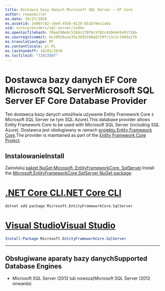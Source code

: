 ```yaml
---
title: Dostawca bazy danych Microsoft SQL Server — EF Core
author: rowanmiller
ms.date: 10/27/2016
ms.assetid: 2e007c82-c6e4-45bb-8129-851b79ec1a0a
uid: core/providers/sql-server/index
ms.openlocfilehash: f0aa290e8c5166c278f8c9782c4304de5e91f26b
ms.sourcegitcommit: 6c28926a1e35e392b198a8729fc13c1c1968a27b
ms.translationtype: MT
ms.contentlocale: pl-PL
ms.lasthandoff: 10/02/2019
ms.locfileid: "71813507"
---
```

# <a name="microsoft-sql-server-ef-core-database-provider"></a><span data-ttu-id="5154c-102">Dostawca bazy danych EF Core Microsoft SQL Server</span><span class="sxs-lookup"><span data-stu-id="5154c-102">Microsoft SQL Server EF Core Database Provider</span></span>

<span data-ttu-id="5154c-103">Ten dostawca bazy danych umożliwia używanie Entity Framework Core z Microsoft SQL Server (w tym SQL Azure).</span><span class="sxs-lookup"><span data-stu-id="5154c-103">This database provider allows Entity Framework Core to be used with Microsoft SQL Server (including SQL Azure).</span></span> <span data-ttu-id="5154c-104">Dostawca jest obsługiwany w ramach [projektu Entity Framework Core](https://github.com/aspnet/EntityFrameworkCore).</span><span class="sxs-lookup"><span data-stu-id="5154c-104">The provider is maintained as part of the [Entity Framework Core Project](https://github.com/aspnet/EntityFrameworkCore).</span></span>

## <a name="install"></a><span data-ttu-id="5154c-105">Instalowanie</span><span class="sxs-lookup"><span data-stu-id="5154c-105">Install</span></span>

<span data-ttu-id="5154c-106">Zainstaluj [pakiet NuGet Microsoft. EntityFrameworkCore. SqlServer](https://www.nuget.org/packages/Microsoft.EntityFrameworkCore.SqlServer/).</span><span class="sxs-lookup"><span data-stu-id="5154c-106">Install the [Microsoft.EntityFrameworkCore.SqlServer NuGet package](https://www.nuget.org/packages/Microsoft.EntityFrameworkCore.SqlServer/).</span></span>

# <a name="net-core-clitabdotnet-core-cli"></a>[<span data-ttu-id="5154c-107">.NET Core CLI</span><span class="sxs-lookup"><span data-stu-id="5154c-107">.NET Core CLI</span></span>](#tab/dotnet-core-cli)

``` console
dotnet add package Microsoft.EntityFrameworkCore.SqlServer
```

# <a name="visual-studiotabvs"></a>[<span data-ttu-id="5154c-108">Visual Studio</span><span class="sxs-lookup"><span data-stu-id="5154c-108">Visual Studio</span></span>](#tab/vs)

``` powershell
Install-Package Microsoft.EntityFrameworkCore.SqlServer
```

***

## <a name="supported-database-engines"></a><span data-ttu-id="5154c-109">Obsługiwane aparaty bazy danych</span><span class="sxs-lookup"><span data-stu-id="5154c-109">Supported Database Engines</span></span>

* <span data-ttu-id="5154c-110">Microsoft SQL Server (2012 lub nowsza)</span><span class="sxs-lookup"><span data-stu-id="5154c-110">Microsoft SQL Server (2012 onwards)</span></span>
